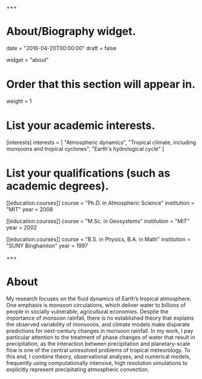 +++
# About/Biography widget.

date = "2016-04-20T00:00:00"
draft = false

widget = "about"

# Order that this section will appear in.
weight = 1

# List your academic interests.
[interests]
  interests = [
    "Atmospheric dynamics",
    "Tropical climate, including monsoons and tropical cyclones",
    "Earth's hydrological cycle"
  ]

# List your qualifications (such as academic degrees).
[[education.courses]]
  course = "Ph.D. in Atmospheric Science"
  institution = "MIT"
  year = 2008

[[education.courses]]
  course = "M.Sc. in Geosystems"
  institution = "MIT"
  year = 2002

[[education.courses]]
  course = "B.S. in Physics, B.A. in Math"
  institution = "SUNY Binghamton"
  year = 1997
 
+++

# About 

My research focuses on the fluid dynamics of Earth’s tropical atmosphere. One emphasis is monsoon circulations, which deliver water to billions of people in socially vulnerable, agricultural economies. Despite the importance of monsoon rainfall, there is no established theory that explains the observed variability of monsoons, and climate models make disparate predictions for next-century changes in monsoon rainfall. In my work, I pay particular attention to the treatment of phase changes of water that result in precipitation, as the interaction between precipitation and planetary-scale flow is one of the central unresolved problems of tropical meteorology. To this end, I combine theory, observational analyses, and numerical models, frequently using computationally intensive, high resolution simulations to explicitly represent precipitating atmospheric convection.

